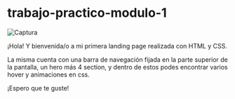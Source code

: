 # trabajo-practico-modulo-1

![Captura](https://user-images.githubusercontent.com/119490851/208808985-480b98c5-e809-4389-beb0-64a1bb0e0ba0.PNG)

¡Hola! Y bienvenida/o a mi primera landing page realizada con HTML y CSS.

La misma cuenta con una barra de navegación fijada en la parte superior de la pantalla, un hero más 4 section, y dentro de estos podes encontrar varios hover y animaciones en css.

¡Espero que te guste!
